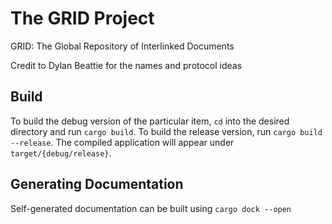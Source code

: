 # The GRID Project
GRID: The Global Repository of Interlinked Documents

Credit to Dylan Beattie for the names and protocol ideas

## Build
To build the debug version of the particular item, `cd` into the desired directory and run `cargo build`. To build the release version, run `cargo build --release`. The compiled application will appear under `target/{debug/release}`.

## Generating Documentation

Self-generated documentation can be built using `cargo dock --open`